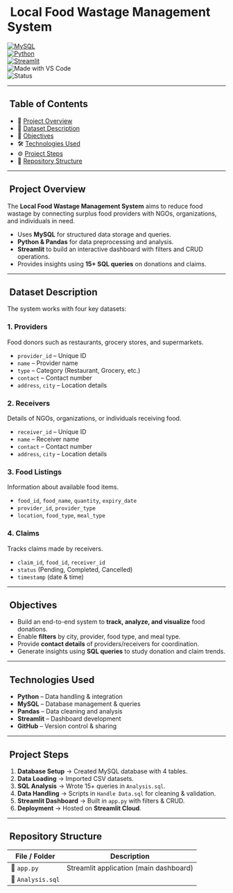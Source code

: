 # ​ Local Food Wastage Management System  

[![MySQL](https://img.shields.io/badge/MySQL-Database-orange?logo=mysql)](https://www.mysql.com/)  
[![Python](https://img.shields.io/badge/Python-3.11-blue?logo=python)](https://www.python.org/)  
[![Streamlit](https://img.shields.io/badge/Streamlit-App-red?logo=streamlit)](https://streamlit.io/)  
![Made with VS Code](https://img.shields.io/badge/Made%20with-VS%20Code-blue?logo=visualstudiocode)  
![Status](https://img.shields.io/badge/Status-Completed-brightgreen)  

---

## ​ Table of Contents

- 📌 [Project Overview](#-project-overview)  
- 📂 [Dataset Description](#-dataset-description)  
- 🎯 [Objectives](#-objectives)  
- 🛠 [Technologies Used](#-technologies-used)  
- ⚙️ [Project Steps](#-project-steps)  
- 📁 [Repository Structure](#-repository-structure)  

---

## ​ Project Overview

The **Local Food Wastage Management System** aims to reduce food wastage by connecting surplus food providers with NGOs, organizations, and individuals in need.

- Uses **MySQL** for structured data storage and queries.  
- **Python & Pandas** for data preprocessing and analysis.  
- **Streamlit** to build an interactive dashboard with filters and CRUD operations.  
- Provides insights using **15+ SQL queries** on donations and claims.  

---

## ​ Dataset Description

The system works with four key datasets:

### **1. Providers**  
Food donors such as restaurants, grocery stores, and supermarkets.  
- `provider_id` – Unique ID  
- `name` – Provider name  
- `type` – Category (Restaurant, Grocery, etc.)  
- `contact` – Contact number  
- `address`, `city` – Location details  

### **2. Receivers**  
Details of NGOs, organizations, or individuals receiving food.  
- `receiver_id` – Unique ID  
- `name` – Receiver name  
- `contact` – Contact number  
- `address`, `city` – Location details  

### **3. Food Listings**  
Information about available food items.  
- `food_id`, `food_name`, `quantity`, `expiry_date`  
- `provider_id`, `provider_type`  
- `location`, `food_type`, `meal_type`  

### **4. Claims**  
Tracks claims made by receivers.  
- `claim_id`, `food_id`, `receiver_id`  
- `status` (Pending, Completed, Cancelled)  
- `timestamp` (date & time)  

---

## ​ Objectives

- Build an end-to-end system to **track, analyze, and visualize** food donations.  
- Enable **filters** by city, provider, food type, and meal type.  
- Provide **contact details** of providers/receivers for coordination.  
- Generate insights using **SQL queries** to study donation and claim trends.  

---

## ​ Technologies Used

- **Python** – Data handling & integration  
- **MySQL** – Database management & queries  
- **Pandas** – Data cleaning and analysis  
- **Streamlit** – Dashboard development  
- **GitHub** – Version control & sharing  

---

## ​​ Project Steps

1. **Database Setup** → Created MySQL database with 4 tables.  
2. **Data Loading** → Imported CSV datasets.  
3. **SQL Analysis** → Wrote 15+ queries in `Analysis.sql`.  
4. **Data Handling** → Scripts in `Handle Data.sql` for cleaning & validation.  
5. **Streamlit Dashboard** → Built in `app.py` with filters & CRUD.  
6. **Deployment** → Hosted on **Streamlit Cloud**.  

---

## ​ Repository Structure

| File / Folder        | Description                                              |
|----------------------|----------------------------------------------------------|
| 📄 `app.py`          | Streamlit application (main dashboard)                   |
| 📄 `Analysis.sql`   
